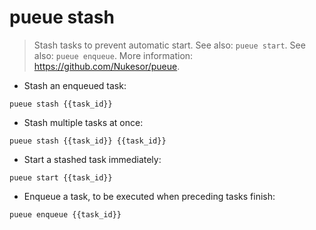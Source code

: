 # pueue stash

> Stash tasks to prevent automatic start.
> See also: `pueue start`.
> See also: `pueue enqueue`.
> More information: <https://github.com/Nukesor/pueue>.

- Stash an enqueued task:

`pueue stash {{task_id}}`

- Stash multiple tasks at once:

`pueue stash {{task_id}} {{task_id}}`

- Start a stashed task immediately:

`pueue start {{task_id}}`

- Enqueue a task, to be executed when preceding tasks finish:

`pueue enqueue {{task_id}}`
